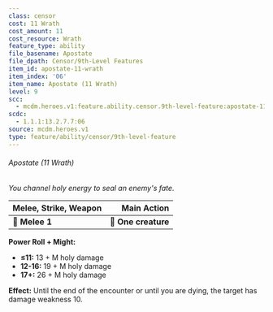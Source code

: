 ```yaml
---
class: censor
cost: 11 Wrath
cost_amount: 11
cost_resource: Wrath
feature_type: ability
file_basename: Apostate
file_dpath: Censor/9th-Level Features
item_id: apostate-11-wrath
item_index: '06'
item_name: Apostate (11 Wrath)
level: 9
scc:
  - mcdm.heroes.v1:feature.ability.censor.9th-level-feature:apostate-11-wrath
scdc:
  - 1.1.1:13.2.7.7:06
source: mcdm.heroes.v1
type: feature/ability/censor/9th-level-feature
---
```


###### Apostate (11 Wrath)

*You channel holy energy to seal an enemy's fate.*

| **Melee, Strike, Weapon** |     **Main Action** |
| ------------------------- | ------------------: |
| **📏 Melee 1**            | **🎯 One creature** |

**Power Roll + Might:**

- **≤11:** 13 + M holy damage
- **12-16:** 19 + M holy damage
- **17+:** 26 + M holy damage

**Effect:** Until the end of the encounter or until you are dying, the target has damage weakness 10.
